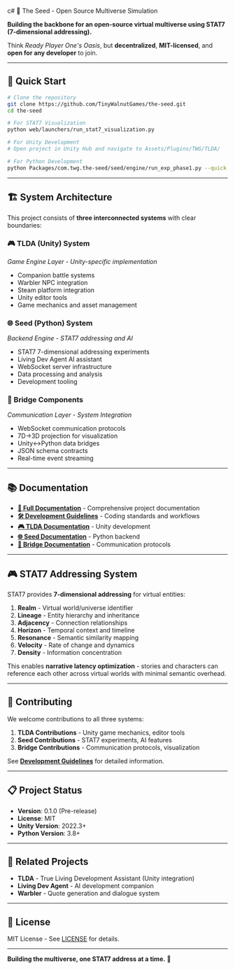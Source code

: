 c# 🌱 The Seed - Open Source Multiverse Simulation

**Building the backbone for an open-source virtual multiverse using STAT7 (7-dimensional addressing).**

Think *Ready Player One's Oasis*, but **decentralized**, **MIT-licensed**, and **open for any developer** to join.

---

## 🎯 **Quick Start**

```bash
# Clone the repository
git clone https://github.com/TinyWalnutGames/the-seed.git
cd the-seed

# For STAT7 Visualization
python web/launchers/run_stat7_visualization.py

# For Unity Development
# Open project in Unity Hub and navigate to Assets/Plugins/TWG/TLDA/

# For Python Development
python Packages/com.twg.the-seed/seed/engine/run_exp_phase1.py --quick
```

---

## 🏗️ **System Architecture**

This project consists of **three interconnected systems** with clear boundaries:

### **🎮 TLDA (Unity) System**
*Game Engine Layer - Unity-specific implementation*
- Companion battle systems
- Warbler NPC integration
- Steam platform integration
- Unity editor tools
- Game mechanics and asset management

### **🌐 Seed (Python) System**
*Backend Engine - STAT7 addressing and AI*
- STAT7 7-dimensional addressing experiments
- Living Dev Agent AI assistant
- WebSocket server infrastructure
- Data processing and analysis
- Development tooling

### **🔗 Bridge Components**
*Communication Layer - System Integration*
- WebSocket communication protocols
- 7D→3D projection for visualization
- Unity↔Python data bridges
- JSON schema contracts
- Real-time event streaming

---

## 📚 **Documentation**

- **[📖 Full Documentation](docs/README.md)** - Comprehensive project documentation
- **[🛠️ Development Guidelines](docs/DEVELOPMENT/README.md)** - Coding standards and workflows
- **[🎮 TLDA Documentation](docs/TLDA/README.md)** - Unity development
- **[🌐 Seed Documentation](docs/SEED/README.md)** - Python backend
- **[🔗 Bridge Documentation](docs/BRIDGES/README.md)** - Communication protocols

---

## 🎮 **STAT7 Addressing System**

STAT7 provides **7-dimensional addressing** for virtual entities:

1. **Realm** - Virtual world/universe identifier
2. **Lineage** - Entity hierarchy and inheritance
3. **Adjacency** - Connection relationships
4. **Horizon** - Temporal context and timeline
5. **Resonance** - Semantic similarity mapping
6. **Velocity** - Rate of change and dynamics
7. **Density** - Information concentration

This enables **narrative latency optimization** - stories and characters can reference each other across virtual worlds with minimal semantic overhead.

---

## 🤝 **Contributing**

We welcome contributions to all three systems:

1. **TLDA Contributions** - Unity game mechanics, editor tools
2. **Seed Contributions** - STAT7 experiments, AI features
3. **Bridge Contributions** - Communication protocols, visualization

See **[Development Guidelines](docs/DEVELOPMENT/CONTRIBUTING.md)** for detailed information.

---

## 📋 **Project Status**

- **Version**: 0.1.0 (Pre-release)
- **License**: MIT
- **Unity Version**: 2022.3+
- **Python Version**: 3.8+

---

## 🔗 **Related Projects**

- **TLDA** - True Living Development Assistant (Unity integration)
- **Living Dev Agent** - AI development companion
- **Warbler** - Quote generation and dialogue system

---

## 📄 **License**

MIT License - See [LICENSE](LICENSE) for details.

---

**Building the multiverse, one STAT7 address at a time.** 🚀
